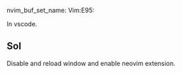 nvim_buf_set_name: Vim:E95:

In vscode.

## Sol

Disable and reload window and enable neovim extension.

